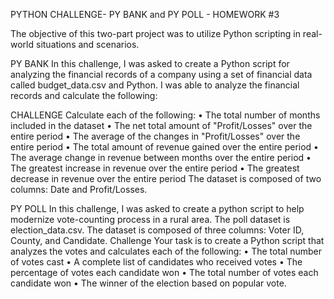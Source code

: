 PYTHON CHALLENGE-  PY BANK and PY POLL - HOMEWORK #3

The objective of this two-part project was to utilize Python scripting in real-world situations and scenarios.

PY BANK
In this challenge, I was asked to create a Python script for analyzing the financial records of a company using a set of financial data called budget_data.csv and Python. I was able to analyze the financial records and calculate the following:

CHALLENGE
Calculate each of the following:
•	The total number of months included in the dataset
•	The net total amount of "Profit/Losses" over the entire period
•	The average of the changes in "Profit/Losses" over the entire period
•	The total amount of revenue gained over the entire period
•	The average change in revenue between months over the entire period
•	The greatest increase in revenue over the entire period
•	The greatest decrease in revenue over the entire period The dataset is composed of two columns: Date and Profit/Losses. 

PY POLL
In this challenge, I was asked to create a python script to help modernize vote-counting process in a rural area.
The poll dataset is election_data.csv. The dataset is composed of three columns: Voter ID, County, and Candidate. 
Challenge
Your task is to create a Python script that analyzes the votes and calculates each of the following:
•	The total number of votes cast
•	A complete list of candidates who received votes
•	The percentage of votes each candidate won
•	The total number of votes each candidate won
•	The winner of the election based on popular vote.



